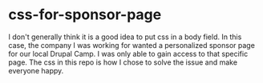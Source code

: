 # css-for-sponsor-page
I don't generally think it is a good idea to put css in a body field. In this case, the company I was working for wanted a personalized sponsor page for our local Drupal Camp. I was only able to gain access to that specific page. The css in this repo is how I chose to solve the issue and make everyone happy.
